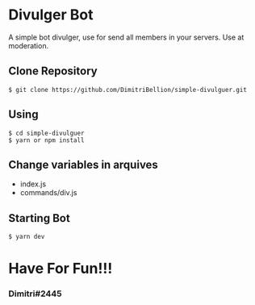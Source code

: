 # Divulger Bot

A simple bot divulger, use for send all members in your servers. Use at moderation.

## Clone Repository
```
$ git clone https://github.com/DimitriBellion/simple-divulguer.git
``` 

## Using

```
$ cd simple-divulguer
$ yarn or npm install
```

## Change variables in arquives 
- index.js
- commands/div.js

## Starting Bot
```
$ yarn dev
```

# **Have For Fun!!!**



### **Dimitri#2445**